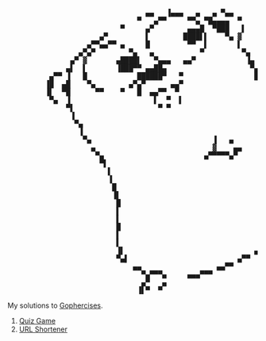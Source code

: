 <pre>
                                 ▄▄   ▐▄▄▄   ▄   ▄ ▀▄▄
                               ▀   ▄▀▀     ▀▀▄ ▀█▄▄▄▄  ▀
                           ▀     ▄▀        ▄▄▄█  ▀███   ▌
                      ▄▀         ▌        ████▌▌    ▀▄ ▓
                   ▄▀▀▄▄▀▀ ▄     █         ▀▀  ▌       ▌
                 ▄▀▄▀        ▀▄   ▄           ▀         ▀▄
               ▄▀ ▓       ▄████▌   ▀▄▄▄   ▄▄▀            ▐▄
              ▄▌  ▌       ▐███▀▀ ▄▄██▄                    ▀▄
          ▄▀▀ ▐   █            ██████▀   ▀                 █
         ▐█  ▄█    ▀▄        ▄▀▄▀      ▄▄▀                  ▌
         ▐▌  ▀█      ▀▀    ▀   █  ▄▄▀▀  ▀                    ▀▄
          ▀▄  ▐                    ▌  ▀  ▌                    ▀▌
              ▀▌                    ▀ ▀                        ▀▄▄▄▄▄
               ▐                                                ▀   ▐▌
                ▀▄                                               █▀ ▀
                 ▐                                               █▄
                  ▀▄                             ▐   ▄           ▐▌
                    ▄                            ▓    ▄▄          █
                     ▀▄                        ▄▀▀▀▀▀▄▀           █
                      ▀▌                                          █
                        ▌                                         █
                        ▐                                         █
                         █                                        █
                         ▐▌                                       █
                          █                                       ▌
                          ▌                                      ▀
                          ▌                                      █
                          █                                     ▄▀▄▄
                          ▌                                    ▄▀   █
                          ▌                                  ▄▀  ▀▄▄▀
                          ▐▌                               ▄▀
                          ▀▄▌                          ▄▀▀
                              ▄▄                  ▄▄▀▀
                                ▀▄▀▀▀▄     ▄▄▄▀▀▀
                                ▄▀   ▄
                               ▐▌▀  ▀
</pre>
My solutions to [Gophercises](https://gophercises.com/).

1. [Quiz Game](https://courses.calhoun.io/lessons/les_goph_01)
2. [URL Shortener](https://courses.calhoun.io/lessons/les_goph_04)
